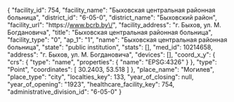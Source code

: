 {
    "facility_id": 754,
    "facility_name": "Быховская центральная районная больница",
    "district_id": "6-05-0",
    "district_name": "Быховский район",
    "facility_url": "https:\/\/www.bcrb.by\/",
    "facility_address": "г. Быхов, ул. М. Богдановича",
    "title": "Быховская центральная районная больница",
    "facility_type": "0",
    "ap_1": "1",
    "name": "Быховская центральная районная больница",
    "state": "public institution",
    "stats": [],
    "med_id": 10214658,
    "address": "г. Быхов, ул. М. Богдановича",
    "devices": [],
    "coord_x_y": {
        "crs": {
            "type": "name",
            "properties": {
                "name": "EPSG:4326"
            }
        },
        "type": "Point",
        "coordinates": [
            30.2403,
            53.518
        ]
    },
    "place_name": "Могилев",
    "place_type": "city",
    "localties_key": 133,
    "year_of_closing": null,
    "year_of_opening": "1923",
    "healthcare_facility_key": 754,
    "administrative_division_id": "6-05-0"
}
